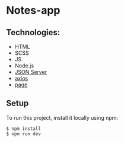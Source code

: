# Notes-app
## Technologies: 
- HTML
- SCSS
- JS
- Node.js
- [JSON Server](https://github.com/typicode/json-server)
- [axios](https://github.com/axios/axios)
- [page](https://github.com/visionmedia/page.js#readme)
 

## Setup
To run this project, install it locally using npm:

```
$ npm install
$ npm run dev

```

